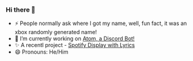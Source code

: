 ### Hi there 👋

- ⚡ People normally ask where I got my name, well, fun fact, it was an xbox randomly generated name!
- 🔭 I’m currently working on [Atom, a Discord Bot!](https://www.atomthebot.xyz/index)
- ✨ A recentl project - [Spotify Display with Lyrics](https://github.com/Lukebot19/spotify-disply-with-lyrics-flutter/releases)
- 😄 Pronouns: He/Him
